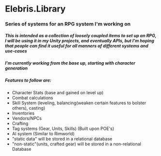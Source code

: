 # Elebris.Library
### Series of systems for an RPG system I'm working on

##### This is intended as a collection of loosely coupled items to set up an RPG, I will be using it in my Unity projects, and eventually APIs, but I'm hoping that people can find it useful for all manners of different systems and use-cases

##### I'm currently working from the base up, starting with character generation

##### Features to follow are:
- Character Stats (base and gained on level up)
- Combat calculations
- Skill System (leveling, balancing(weaken certain features to bolster others), casting)
- Inventories
- Vendors/NPCs
- Crafting
- Tag systems (Gear, Units, Skills) (Built upon POE's)
- AI system (Similar to Rimworld)
- "static data" will be stored in a relational database
- "non-static"(units, crafted gear) will be stored in a non-relational Database
